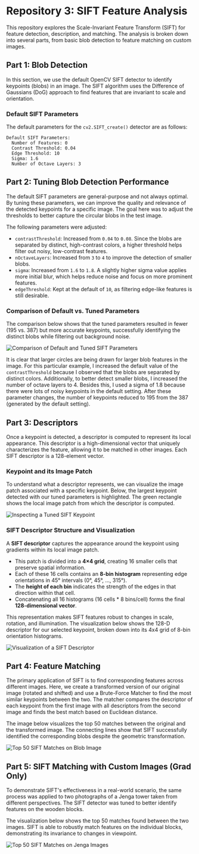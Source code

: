 # Repository 3: SIFT Feature Analysis

This repository explores the Scale-Invariant Feature Transform (SIFT) for feature detection, description, and matching. The analysis is broken down into several parts, from basic blob detection to feature matching on custom images.

## Part 1: Blob Detection

In this section, we use the default OpenCV SIFT detector to identify keypoints (blobs) in an image. The SIFT algorithm uses the Difference of Gaussians (DoG) approach to find features that are invariant to scale and orientation.

### Default SIFT Parameters

The default parameters for the `cv2.SIFT_create()` detector are as follows:

```
Default SIFT Parameters:
  Number of Features: 0
  Contrast Threshold: 0.04
  Edge Threshold: 10
  Sigma: 1.6
  Number of Octave Layers: 3
```

## Part 2: Tuning Blob Detection Performance

The default SIFT parameters are general-purpose and not always optimal. By tuning these parameters, we can improve the quality and relevance of the detected keypoints for a specific image. The goal here was to adjust the thresholds to better capture the circular blobs in the test image.

The following parameters were adjusted:

- `contrastThreshold`: Increased from `0.04` to `0.08`. Since the blobs are separated by distinct, high-contrast colors, a higher threshold helps filter out noisy, low-contrast features.
- `nOctaveLayers`: Increased from `3` to `4` to improve the detection of smaller blobs.
- `sigma`: Increased from `1.6` to `1.8`. A slightly higher sigma value applies more initial blur, which helps reduce noise and focus on more prominent features.
- `edgeThreshold`: Kept at the default of `10`, as filtering edge-like features is still desirable.

### Comparison of Default vs. Tuned Parameters

The comparison below shows that the tuned parameters resulted in fewer (195 vs. 387) but more accurate keypoints, successfully identifying the distinct blobs while filtering out background noise.

![Comparison of Default and Tuned SIFT Parameters](outputs/sift_comparison.png)

It is clear that larger circles are being drawn for larger blob features in the image. For this particular example, I increased the default value of the `contrastThreshold` because I observed that the blobs are separated by distinct colors. Additionally, to better detect smaller blobs, I increased the number of octave layers to 4. Besides this, I used a sigma of 1.8 because there were lots of noisy keypoints in the default setting. After these parameter changes, the number of keypoints reduced to 195 from the 387 (generated by the default setting).

## Part 3: Descriptors

Once a keypoint is detected, a descriptor is computed to represent its local appearance. This descriptor is a high-dimensional vector that uniquely characterizes the feature, allowing it to be matched in other images. Each SIFT descriptor is a 128-element vector.

### Keypoint and its Image Patch

To understand what a descriptor represents, we can visualize the image patch associated with a specific keypoint. Below, the largest keypoint detected with our tuned parameters is highlighted. The green rectangle shows the local image patch from which the descriptor is computed.

![Inspecting a Tuned SIFT Keypoint](outputs/sift_tuned_keypoint_inspection.png)

### SIFT Descriptor Structure and Visualization

A **SIFT descriptor** captures the appearance around the keypoint using gradients within its local image patch.

- This patch is divided into a **4×4 grid**, creating 16 smaller cells that preserve spatial information.
- Each of these 16 cells contains an **8-bin histogram** representing edge orientations in 45° intervals (0°, 45°, ..., 315°).
- The **height of each bin** indicates the strength of the edges in that direction within that cell.
- Concatenating all 16 histograms (16 cells \* 8 bins/cell) forms the final **128-dimensional vector**.

This representation makes SIFT features robust to changes in scale, rotation, and illumination. The visualization below shows the 128-D descriptor for our selected keypoint, broken down into its 4x4 grid of 8-bin orientation histograms.

![Visualization of a SIFT Descriptor](outputs/sift_descriptor_visualization.png)

## Part 4: Feature Matching

The primary application of SIFT is to find corresponding features across different images. Here, we create a transformed version of our original image (rotated and shifted) and use a Brute-Force Matcher to find the most similar keypoints between the two. The matcher compares the descriptor of each keypoint from the first image with all descriptors from the second image and finds the best match based on Euclidean distance.

The image below visualizes the top 50 matches between the original and the transformed image. The connecting lines show that SIFT successfully identified the corresponding blobs despite the geometric transformation.

![Top 50 SIFT Matches on Blob Image](outputs/sift_matched_blob.png)

## Part 5: SIFT Matching with Custom Images (Grad Only)

To demonstrate SIFT's effectiveness in a real-world scenario, the same process was applied to two photographs of a Jenga tower taken from different perspectives. The SIFT detector was tuned to better identify features on the wooden blocks.

The visualization below shows the top 50 matches found between the two images. SIFT is able to robustly match features on the individual blocks, demonstrating its invariance to changes in viewpoint.

![Top 50 SIFT Matches on Jenga Images](outputs/sift_matched_jenga.png)
